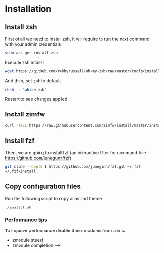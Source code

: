# Installation

## Install zsh

First of all we need to install zsh, it will require to run the next command with your admin credentials.

```sh
sudo apt-get install zsh
```

Execute zsh intaller

```sh
wget https://github.com/robbyrussell/oh-my-zsh/raw/master/tools/install.sh -O - | zsh
```

And then, set zsh to default

```sh
chsh -s `which zsh`
```

Restart to see changes applied

## Install zimfw

```sh
curl -fsSL https://raw.githubusercontent.com/zimfw/install/master/install.zsh | zsh
```

## Install fzf

Then, we are going to install fzf (an interactive filter for command-line <https://github.com/junegunn/fzf>)

```sh
git clone --depth 1 https://github.com/junegunn/fzf.git ~/.fzf
~/.fzf/install
```

## Copy configuration files

Run the following script to copy alias and theme.

```sh
./install.sh
```


### Performance tips
To improve performance disable these modules from .zimrc
- zmodule steeef
- zmodule completion -->